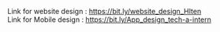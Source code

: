 Link for website design : https://bit.ly/website_design_HIten <br>
Link for Mobile design : https://bit.ly/App_design_tech-a-intern
